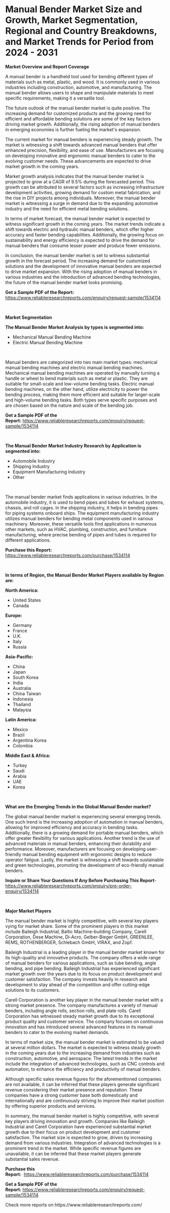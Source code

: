 <p><h1>Manual Bender Market Size and Growth, Market Segmentation, Regional and Country Breakdowns, and Market Trends for Period from 2024 -  2031</h1></p><p><strong>Market Overview and Report Coverage</strong></p>
<p><p>A manual bender is a handheld tool used for bending different types of materials such as metal, plastic, and wood. It is commonly used in various industries including construction, automotive, and manufacturing. The manual bender allows users to shape and manipulate materials to meet specific requirements, making it a versatile tool.</p><p>The future outlook of the manual bender market is quite positive. The increasing demand for customized products and the growing need for efficient and affordable bending solutions are some of the key factors driving market growth. Additionally, the rising adoption of manual benders in emerging economies is further fueling the market's expansion.</p><p>The current market for manual benders is experiencing steady growth. The market is witnessing a shift towards advanced manual benders that offer enhanced precision, flexibility, and ease of use. Manufacturers are focusing on developing innovative and ergonomic manual benders to cater to the evolving customer needs. These advancements are expected to drive market growth in the coming years.</p><p>Market growth analysis indicates that the manual bender market is projected to grow at a CAGR of 9.5% during the forecasted period. This growth can be attributed to several factors such as increasing infrastructure development activities, growing demand for custom metal fabrication, and the rise in DIY projects among individuals. Moreover, the manual bender market is witnessing a surge in demand due to the expanding automotive industry and the need for efficient metal bending solutions.</p><p>In terms of market forecast, the manual bender market is expected to witness significant growth in the coming years. The market trends indicate a shift towards electric and hydraulic manual benders, which offer higher accuracy and faster bending capabilities. Additionally, the growing focus on sustainability and energy efficiency is expected to drive the demand for manual benders that consume lesser power and produce fewer emissions.</p><p>In conclusion, the manual bender market is set to witness substantial growth in the forecast period. The increasing demand for customized solutions and the development of innovative manual benders are expected to drive market expansion. With the rising adoption of manual benders in various industries and the introduction of advanced bending technologies, the future of the manual bender market looks promising.</p></p>
<p><strong>Get a Sample PDF of the Report:</strong> <a href="https://www.reliableresearchreports.com/enquiry/request-sample/1534114">https://www.reliableresearchreports.com/enquiry/request-sample/1534114</a></p>
<p>&nbsp;</p>
<p><strong>Market Segmentation</strong></p>
<p><strong>The Manual Bender Market Analysis by types is segmented into:</strong></p>
<p><ul><li>Mechanical Manual Bending Machine</li><li>Electric Manual Bending Machine</li></ul></p>
<p>&nbsp;</p>
<p><p>Manual benders are categorized into two main market types: mechanical manual bending machines and electric manual bending machines. Mechanical manual bending machines are operated by manually turning a handle or wheel to bend materials such as metal or plastic. They are suitable for small-scale and low-volume bending tasks. Electric manual bending machines, on the other hand, utilize electricity to power the bending process, making them more efficient and suitable for larger-scale and high-volume bending tasks. Both types serve specific purposes and are chosen based on the nature and scale of the bending job.</p></p>
<p><strong>Get a Sample PDF of the Report:</strong>&nbsp;<a href="https://www.reliableresearchreports.com/enquiry/request-sample/1534114">https://www.reliableresearchreports.com/enquiry/request-sample/1534114</a></p>
<p>&nbsp;</p>
<p><strong>The Manual Bender Market Industry Research by Application is segmented into:</strong></p>
<p><ul><li>Automobile Industry</li><li>Shipping Industry</li><li>Equipment Manufacturing Industry</li><li>Other</li></ul></p>
<p>&nbsp;</p>
<p><p>The manual bender market finds applications in various industries. In the automobile industry, it is used to bend pipes and tubes for exhaust systems, chassis, and roll cages. In the shipping industry, it helps in bending pipes for piping systems onboard ships. The equipment manufacturing industry utilizes manual benders for bending metal components used in various machinery. Moreover, these versatile tools find applications in numerous other markets, such as HVAC, plumbing, construction, and furniture manufacturing, where precise bending of pipes and tubes is required for different applications.</p></p>
<p><strong>Purchase this Report:</strong>&nbsp; <a href="https://www.reliableresearchreports.com/purchase/1534114">https://www.reliableresearchreports.com/purchase/1534114</a></p>
<p>&nbsp;</p>
<p><strong>In terms of Region, the Manual Bender Market Players available by Region are:</strong></p>
<p>
    <p> <strong> North America: </strong>
        <ul>
            <li>United States</li>
            <li>Canada</li>
        </ul>
        </p> 
    <p> <strong> Europe: </strong>
        <ul>
            <li>Germany</li>
            <li>France</li>
            <li>U.K.</li>
            <li>Italy</li>
            <li>Russia</li>
        </ul>
        </p> 
    <p> <strong> Asia-Pacific: </strong>
        <ul>
            <li>China</li>
            <li>Japan</li>
            <li>South Korea</li>
            <li>India</li>
            <li>Australia</li>
            <li>China Taiwan</li>
            <li>Indonesia</li>
            <li>Thailand</li>
            <li>Malaysia</li>
        </ul>
        </p> 
    <p> <strong> Latin America: </strong>
        <ul>
            <li>Mexico</li>
            <li>Brazil</li>
            <li>Argentina Korea</li>
            <li>Colombia</li>
        </ul>
        </p> 
    <p> <strong> Middle East & Africa: </strong>
        <ul>
            <li>Turkey</li>
            <li>Saudi</li>
            <li>Arabia</li>
            <li>UAE</li>
            <li>Korea</li>
        </ul>
    </p>
    </p>
<p>&nbsp;</p>
<p><strong>What are the Emerging Trends in the Global Manual Bender market?</strong></p>
<p><p>The global manual bender market is experiencing several emerging trends. One such trend is the increasing adoption of automation in manual benders, allowing for improved efficiency and accuracy in bending tasks. Additionally, there is a growing demand for portable manual benders, which offer greater flexibility for various applications. Another trend is the use of advanced materials in manual benders, enhancing their durability and performance. Moreover, manufacturers are focusing on developing user-friendly manual bending equipment with ergonomic designs to reduce operator fatigue. Lastly, the market is witnessing a shift towards sustainable and green technologies, promoting the development of eco-friendly manual benders.</p></p>
<p><strong>Inquire or Share Your Questions If Any Before Purchasing This Report</strong>- <a href="https://www.reliableresearchreports.com/enquiry/pre-order-enquiry/1534114">https://www.reliableresearchreports.com/enquiry/pre-order-enquiry/1534114</a></p>
<p>&nbsp;</p>
<p><strong>Major Market Players</strong></p>
<p><p>The manual bender market is highly competitive, with several key players vying for market share. Some of the prominent players in this market include Baileigh Industrial, Baltic Machine-building Company, Carell Corporation, Dese Machine, Di-Acro, Gelber-Bieger GmbH, GREENLEE, REMS, ROTHENBERGER, Schlebach GmbH, VIRAX, and Zopf.</p><p>Baileigh Industrial is a leading player in the manual bender market known for its high-quality and innovative products. The company offers a wide range of manual benders for various applications, such as tube bending, angle bending, and pipe bending. Baileigh Industrial has experienced significant market growth over the years due to its focus on product development and customer satisfaction. The company invests heavily in research and development to stay ahead of the competition and offer cutting-edge solutions to its customers.</p><p>Carell Corporation is another key player in the manual bender market with a strong market presence. The company manufactures a variety of manual benders, including angle rolls, section rolls, and plate rolls. Carell Corporation has witnessed steady market growth due to its exceptional product quality and customer service. The company focuses on continuous innovation and has introduced several advanced features in its manual benders to cater to the evolving market demands.</p><p>In terms of market size, the manual bender market is estimated to be valued at several million dollars. The market is expected to witness steady growth in the coming years due to the increasing demand from industries such as construction, automotive, and aerospace. The latest trends in the market include the integration of advanced technologies, such as CNC controls and automation, to enhance the efficiency and productivity of manual benders.</p><p>Although specific sales revenue figures for the aforementioned companies are not available, it can be inferred that these players generate significant revenue considering their market presence and reputation. These companies have a strong customer base both domestically and internationally and are continuously striving to improve their market position by offering superior products and services.</p><p>In summary, the manual bender market is highly competitive, with several key players driving innovation and growth. Companies like Baileigh Industrial and Carell Corporation have experienced substantial market growth due to their focus on product development and customer satisfaction. The market size is expected to grow, driven by increasing demand from various industries. Integration of advanced technologies is a prominent trend in the market. While specific revenue figures are unavailable, it can be inferred that these market players generate substantial sales revenue.</p></p>
<p><strong>Purchase this Report:</strong>&nbsp;&nbsp;<a href="https://www.reliableresearchreports.com/purchase/1534114">https://www.reliableresearchreports.com/purchase/1534114</a></p>
<p></p>
<p><strong>Get a Sample PDF of the Report:</strong>&nbsp;<a href="https://www.reliableresearchreports.com/enquiry/request-sample/1534114">https://www.reliableresearchreports.com/enquiry/request-sample/1534114</a></p>
<p>Check more reports on https://www.reliableresearchreports.com/</p>
